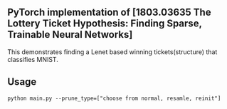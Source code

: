 ## PyTorch implementation of [1803.03635 The Lottery Ticket Hypothesis: Finding Sparse, Trainable Neural Networks] ##

This demonstrates finding a Lenet based winning tickets(structure) that classifies MNIST.

## Usage ##

````angular2
python main.py --prune_type=["choose from normal, resamle, reinit"]
````  

